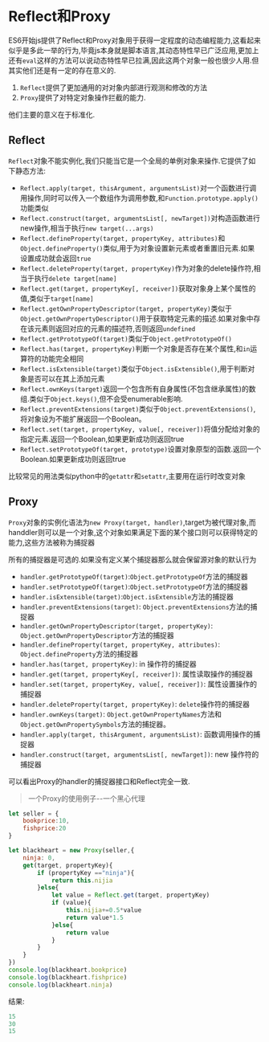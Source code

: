 # Reflect和Proxy

ES6开始js提供了Reflect和Proxy对象用于获得一定程度的动态编程能力,这看起来似乎是多此一举的行为,毕竟js本身就是脚本语言,其动态特性早已广泛应用,更加上还有`eval`这样的方法可以说动态特性早已拉满,因此这两个对象一般也很少人用.但其实他们还是有一定的存在意义的.

1. `Reflect`提供了更加通用的对对象内部进行观测和修改的方法
2. `Proxy`提供了对特定对象操作拦截的能力.

他们主要的意义在于标准化.

## Reflect

`Reflect`对象不能实例化,我们只能当它是一个全局的单例对象来操作.它提供了如下静态方法:

+ `Reflect.apply(target, thisArgument, argumentsList)`对一个函数进行调用操作,同时可以传入一个数组作为调用参数,和`Function.prototype.apply()`功能类似
+ `Reflect.construct(target, argumentsList[, newTarget])`对构造函数进行new操作,相当于执行`new target(...args)`
+ `Reflect.defineProperty(target, propertyKey, attributes)`和`Object.defineProperty()`类似,用于为对象设置新元素或者重置旧元素.如果设置成功就会返回`true`
+ `Reflect.deleteProperty(target, propertyKey)`作为对象的delete操作符,相当于执行`delete target[name]`
+ `Reflect.get(target, propertyKey[, receiver])`获取对象身上某个属性的值,类似于`target[name]`
+ `Reflect.getOwnPropertyDescriptor(target, propertyKey)`类似于`Object.getOwnPropertyDescriptor()`用于获取特定元素的描述.如果对象中存在该元素则返回对应的元素的描述符,否则返回`undefined`
+ `Reflect.getPrototypeOf(target)`类似于`Object.getPrototypeOf()`
+ `Reflect.has(target, propertyKey)`判断一个对象是否存在某个属性,和`in`运算符的功能完全相同
+ `Reflect.isExtensible(target)`类似于`Object.isExtensible()`,用于判断对象是否可以在其上添加元素
+ `Reflect.ownKeys(target)`返回一个包含所有自身属性(不包含继承属性)的数组.类似于`Object.keys()`,但不会受enumerable影响.
+ `Reflect.preventExtensions(target)`类似于`Object.preventExtensions()`,将对象设为不能扩展返回一个Boolean。
+ `Reflect.set(target, propertyKey, value[, receiver])`将值分配给对象的指定元素.返回一个Boolean,如果更新成功则返回true
+ `Reflect.setPrototypeOf(target, prototype)`设置对象原型的函数.返回一个Boolean.如果更新成功则返回true

比较常见的用法类似python中的`getattr`和`setattr`,主要用在运行时改变对象

## Proxy

`Proxy`对象的实例化语法为`new Proxy(target, handler)`,target为被代理对象,而handdler则可以是一个对象,这个对象如果满足下面的某个接口则可以获得特定的能力,这些方法被称为捕捉器

所有的捕捉器是可选的.如果没有定义某个捕捉器那么就会保留源对象的默认行为

+ `handler.getPrototypeOf(target)`:`Object.getPrototypeOf`方法的捕捉器
+ `handler.setPrototypeOf(target)`:`Object.setPrototypeOf`方法的捕捉器
+ `handler.isExtensible(target)`:`Object.isExtensible`方法的捕捉器
+ `handler.preventExtensions(target)`: `Object.preventExtensions`方法的捕捉器
+ `handler.getOwnPropertyDescriptor(target, propertyKey)`: `Object.getOwnPropertyDescriptor`方法的捕捉器
+ `handler.defineProperty(target, propertyKey, attributes)`: `Object.defineProperty`方法的捕捉器
+ `handler.has(target, propertyKey)`: in 操作符的捕捉器
+ `handler.get(target, propertyKey[, receiver])`: 属性读取操作的捕捉器
+ `handler.set(target, propertyKey, value[, receiver])`: 属性设置操作的捕捉器
+ `handler.deleteProperty(target, propertyKey)`: `delete`操作符的捕捉器
+ `handler.ownKeys(target)`: `Object.getOwnPropertyNames`方法和`Object.getOwnPropertySymbols`方法的捕捉器。
+ `handler.apply(target, thisArgument, argumentsList)`: 函数调用操作的捕捉器
+ `handler.construct(target, argumentsList[, newTarget])`: new 操作符的捕捉器

可以看出Proxy的handler的捕捉器接口和Reflect完全一致.

> 一个Proxy的使用例子--一个黑心代理

```javascript
let seller = {
    bookprice:10,
    fishprice:20
}

let blackheart = new Proxy(seller,{
    ninja: 0,
    get(target, propertyKey){
        if (propertyKey =="ninja"){
            return this.nijia
        }else{
            let value = Reflect.get(target, propertyKey)
            if (value){
                this.nijia+=0.5*value
                return value*1.5
            }else{
                return value
            }
        }
    }
})
console.log(blackheart.bookprice)
console.log(blackheart.fishprice)
console.log(blackheart.ninja)
```

结果:

```javascript
15
30
15
```